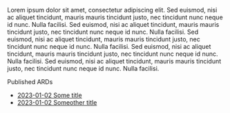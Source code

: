 Lorem ipsum dolor sit amet, consectetur adipiscing elit. Sed euismod, nisi ac aliquet tincidunt, mauris mauris tincidunt justo, nec tincidunt nunc neque id nunc. Nulla facilisi. Sed euismod, nisi ac aliquet tincidunt, mauris mauris tincidunt justo, nec tincidunt nunc neque id nunc. Nulla facilisi. Sed euismod, nisi ac aliquet tincidunt, mauris mauris tincidunt justo, nec tincidunt nunc neque id nunc. Nulla facilisi. Sed euismod, nisi ac aliquet tincidunt, mauris mauris tincidunt justo, nec tincidunt nunc neque id nunc. Nulla facilisi. Sed euismod, nisi ac aliquet tincidunt, mauris mauris tincidunt justo, nec tincidunt nunc neque id nunc. Nulla facilisi.

Published ARDs

* [2023-01-02 Some title](adr/adr1.md)
* [2023-01-02 Someother  title](adr/adr2.md)